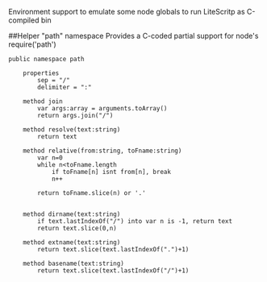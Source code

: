 Environment support to emulate some node globals
to run LiteScritp as C-compiled bin

##Helper "path" namespace
Provides a C-coded partial support for node's require('path')

    public namespace path
    
        properties 
            sep = "/"
            delimiter = ":"

        method join
            var args:array = arguments.toArray()
            return args.join("/")

        method resolve(text:string)
            return text

        method relative(from:string, toFname:string)
            var n=0 
            while n<toFname.length
                if toFname[n] isnt from[n], break
                n++

            return toFname.slice(n) or '.'


        method dirname(text:string)
            if text.lastIndexOf("/") into var n is -1, return text
            return text.slice(0,n)

        method extname(text:string)
            return text.slice(text.lastIndexOf(".")+1)

        method basename(text:string)
            return text.slice(text.lastIndexOf("/")+1)

